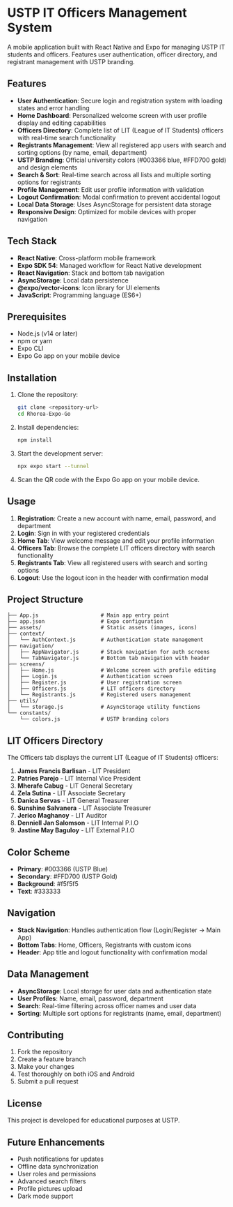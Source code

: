 # USTP IT Officers Management System

A mobile application built with React Native and Expo for managing USTP IT students and officers. Features user authentication, officer directory, and registrant management with USTP branding.

## Features

- **User Authentication**: Secure login and registration system with loading states and error handling
- **Home Dashboard**: Personalized welcome screen with user profile display and editing capabilities
- **Officers Directory**: Complete list of LIT (League of IT Students) officers with real-time search functionality
- **Registrants Management**: View all registered app users with search and sorting options (by name, email, department)
- **USTP Branding**: Official university colors (#003366 blue, #FFD700 gold) and design elements
- **Search & Sort**: Real-time search across all lists and multiple sorting options for registrants
- **Profile Management**: Edit user profile information with validation
- **Logout Confirmation**: Modal confirmation to prevent accidental logout
- **Local Data Storage**: Uses AsyncStorage for persistent data storage
- **Responsive Design**: Optimized for mobile devices with proper navigation

## Tech Stack

- **React Native**: Cross-platform mobile framework
- **Expo SDK 54**: Managed workflow for React Native development
- **React Navigation**: Stack and bottom tab navigation
- **AsyncStorage**: Local data persistence
- **@expo/vector-icons**: Icon library for UI elements
- **JavaScript**: Programming language (ES6+)

## Prerequisites

- Node.js (v14 or later)
- npm or yarn
- Expo CLI
- Expo Go app on your mobile device

## Installation

1. Clone the repository:
   ```bash
   git clone <repository-url>
   cd Rhorea-Expo-Go
   ```

2. Install dependencies:
   ```bash
   npm install
   ```

3. Start the development server:
   ```bash
   npx expo start --tunnel
   ```

4. Scan the QR code with the Expo Go app on your mobile device.

## Usage

1. **Registration**: Create a new account with name, email, password, and department
2. **Login**: Sign in with your registered credentials
3. **Home Tab**: View welcome message and edit your profile information
4. **Officers Tab**: Browse the complete LIT officers directory with search functionality
5. **Registrants Tab**: View all registered users with search and sorting options
6. **Logout**: Use the logout icon in the header with confirmation modal

## Project Structure

```
├── App.js                    # Main app entry point
├── app.json                  # Expo configuration
├── assets/                   # Static assets (images, icons)
├── context/
│   └── AuthContext.js        # Authentication state management
├── navigation/
│   ├── AppNavigator.js       # Stack navigation for auth screens
│   └── TabNavigator.js       # Bottom tab navigation with header
├── screens/
│   ├── Home.js               # Welcome screen with profile editing
│   ├── Login.js              # Authentication screen
│   ├── Register.js           # User registration screen
│   ├── Officers.js           # LIT officers directory
│   └── Registrants.js        # Registered users management
├── utils/
│   └── storage.js            # AsyncStorage utility functions
└── constants/
    └── colors.js             # USTP branding colors
```

## LIT Officers Directory

The Officers tab displays the current LIT (League of IT Students) officers:

1. **James Francis Barlisan** - LIT President
2. **Patries Parejo** - LIT Internal Vice President
3. **Mherafe Cabug** - LIT General Secretary
4. **Zela Sutina** - LIT Associate Secretary
5. **Danica Servas** - LIT General Treasurer
6. **Sunshine Salvanera** - LIT Associate Treasurer
7. **Jerico Maghanoy** - LIT Auditor
8. **Denniell Jan Salomson** - LIT Internal P.I.O
9. **Jastine May Baguloy** - LIT External P.I.O

## Color Scheme

- **Primary**: #003366 (USTP Blue)
- **Secondary**: #FFD700 (USTP Gold)
- **Background**: #f5f5f5
- **Text**: #333333

## Navigation

- **Stack Navigation**: Handles authentication flow (Login/Register → Main App)
- **Bottom Tabs**: Home, Officers, Registrants with custom icons
- **Header**: App title and logout functionality with confirmation modal

## Data Management

- **AsyncStorage**: Local storage for user data and authentication state
- **User Profiles**: Name, email, password, department
- **Search**: Real-time filtering across officer names and user data
- **Sorting**: Multiple sort options for registrants (name, email, department)

## Contributing

1. Fork the repository
2. Create a feature branch
3. Make your changes
4. Test thoroughly on both iOS and Android
5. Submit a pull request

## License

This project is developed for educational purposes at USTP.

## Future Enhancements

- Push notifications for updates
- Offline data synchronization
- User roles and permissions
- Advanced search filters
- Profile pictures upload
- Dark mode support